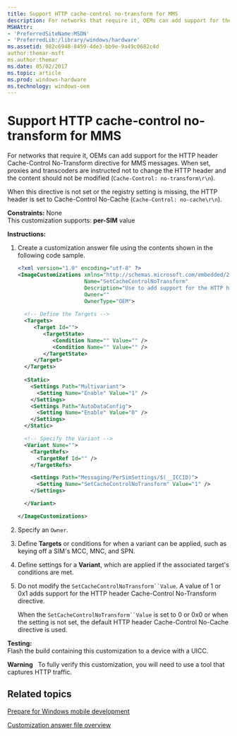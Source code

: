 ```yaml
---
title: Support HTTP cache-control no-transform for MMS
description: For networks that require it, OEMs can add support for the HTTP header Cache-Control No-Transform directive for MMS messages.
MSHAttr:
- 'PreferredSiteName:MSDN'
- 'PreferredLib:/library/windows/hardware'
ms.assetid: 982c6948-8459-4de3-bb9e-9a49c0682c4d
author:themar-msft
ms.author:themar
ms.date: 05/02/2017
ms.topic: article
ms.prod: windows-hardware
ms.technology: windows-oem
---
```


# Support HTTP cache-control no-transform for MMS


For networks that require it, OEMs can add support for the HTTP header Cache-Control No-Transform directive for MMS messages. When set, proxies and transcoders are instructed not to change the HTTP header and the content should not be modified (`Cache-Control: no-transform\r\n`).

When this directive is not set or the registry setting is missing, the HTTP header is set to Cache-Control No-Cache (`Cache-Control: no-cache\r\n`).

<a href="" id="constraints---none"></a>**Constraints:** None  
This customization supports: **per-SIM** value

<a href="" id="instructions-"></a>**Instructions:**  
1.  Create a customization answer file using the contents shown in the following code sample.

    ```XML
    <?xml version="1.0" encoding="utf-8" ?>  
    <ImageCustomizations xmlns="http://schemas.microsoft.com/embedded/2004/10/ImageUpdate"  
                         Name="SetCacheControlNoTransform"  
                         Description="Use to add support for the HTTP header Cache-Control No-Transform directive for MMS messages."  
                         Owner=""  
                         OwnerType="OEM"> 
      
      <!-- Define the Targets --> 
      <Targets>
         <Target Id="">
            <TargetState>
               <Condition Name="" Value="" />
               <Condition Name="" Value="" />
            </TargetState>
         </Target>
      </Targets>
      
      <Static>
        <Settings Path="Multivariant">
          <Setting Name="Enable" Value="1" />
        </Settings>
        <Settings Path="AutoDataConfig">
          <Setting Name="Enable" Value="0" />
        </Settings>
      </Static>

      <!-- Specify the Variant -->
      <Variant Name=""> 
        <TargetRefs>
          <TargetRef Id="" /> 
        </TargetRefs>

        <Settings Path="Messaging/PerSimSettings/$(__ICCID)">  
          <Setting Name="SetCacheControlNoTransform" Value="1" />        
        </Settings>  

      </Variant>

    </ImageCustomizations>
    ```

2.  Specify an `Owner`.

3.  Define **Targets** or conditions for when a variant can be applied, such as keying off a SIM's MCC, MNC, and SPN.

4.  Define settings for a **Variant**, which are applied if the associated target's conditions are met.

5.  Do not modify the `SetCacheControlNoTransform``Value`. A value of 1 or 0x1 adds support for the HTTP header Cache-Control No-Transform directive.

    When the `SetCacheControlNoTransform``Value` is set to 0 or 0x0 or when the setting is not set, the default HTTP header Cache-Control No-Cache directive is used.

<a href="" id="testing-"></a>**Testing:**  
Flash the build containing this customization to a device with a UICC.

**Warning**  
To fully verify this customization, you will need to use a tool that captures HTTP traffic.

## Related topics

[Prepare for Windows mobile development](https://docs.microsoft.com/en-us/windows-hardware/manufacture/mobile/preparing-for-windows-mobile-development)

[Customization answer file overview](https://docs.microsoft.com/en-us/windows-hardware/customize/mobile/mcsf/customization-answer-file)
